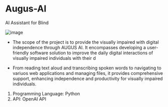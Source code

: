 # Augus-AI
AI Assistant for Blind


![image](https://github.com/2149-SRUTHI-S/Augus-AI/assets/129876043/f6a436d6-a109-4d88-98a7-a4282899ad0f)


- The scope of the project is to provide the visually impaired with digital independence through AUGUS AI. It encompasses developing a user-friendly software solution to improve the daily digital interactions of visually impaired individuals with their d

- From reading text aloud and transcribing spoken words to navigating to variuos web applications and managing files, it provides comprehensive support, enhancing independence and productivity for visually impaired individuals.

1. Programming Language: Python
2. API: OpenAI API
